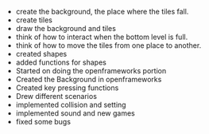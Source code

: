 - create the background, the place where the tiles fall.
- create tiles
- draw the background and tiles
- think of how to interact when the bottom level is full.
- think of how to move the tiles from one place to another.
- created shapes
- added functions for shapes
- Started on doing the openframeworks portion
- Created the Background in openframeworks
- Created key pressing functions
- Drew different scenarios
- implemented collision and setting
- implemented sound and new games
- fixed some bugs
